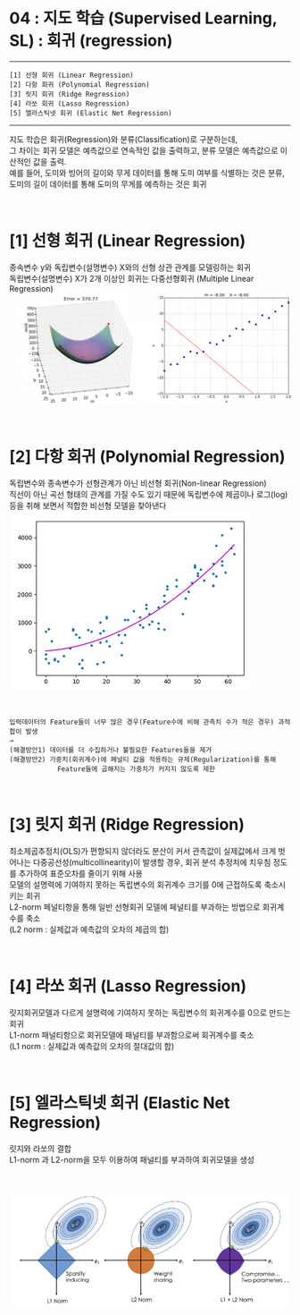 #  04 : 지도 학습 (Supervised Learning, SL) : 회귀 (regression)

---

	[1] 선형 회귀 (Linear Regression)
	[2] 다항 회귀 (Polynomial Regression)
	[3] 릿지 회귀 (Ridge Regression)
	[4] 라쏘 회귀 (Lasso Regression)
	[5] 엘라스틱넷 회귀 (Elastic Net Regression)
	  
---

지도 학습은 회귀(Regression)와 분류(Classification)로 구분하는데,<br>
그 차이는 회귀 모델은 예측값으로 연속적인 값을 출력하고, 분류 모델은 예측값으로 이산적인 값을 출력.<br> 
예를 들어, 도미와 빙어의 길이와 무게 데이터를 통해 도미 여부를 식별하는 것은 분류,<br> 
도미의 길이 데이터를 통해 도미의 무게를 예측하는 것은 회귀

<br>

# [1] 선형 회귀 (Linear Regression)
종속변수 y와 독립변수(설명변수) X와의 선형 상관 관계를 모델링하는 회귀<br>
독립변수(설명변수) X가 2개 이상인 회귀는 다중선형회귀 (Multiple  Linear Regression)<br>
![](./images/LinearRegression.gif)

<br>

# [2] 다항 회귀 (Polynomial Regression)
독립변수와 종속변수가 선형관계가 아닌 비선형 회귀(Non-linear Regression)<br>
직선이 아닌 곡선 형태의 관계를 가질 수도 있기 때문에 독립변수에 제곱이나 로그(log) 등을 취해 보면서 적합한 비선형 모델을 찾아낸다<br>
![](./images/PL.png)

<br>

	입력데이터의 Feature들이 너무 많은 경우(Feature수에 비해 관측치 수가 적은 경우) 과적합이 발생
	→ 
	(해결방안1) 데이터를 더 수집하거나 불필요한 Features들을 제거
	(해결방안2) 가중치(회귀계수)에 페널티 값을 적용하는 규제(Regularization)를 통해 
 	            Feature들에 곱해지는 가중치가 커지지 않도록 제한

<br>

# [3] 릿지 회귀 (Ridge Regression)
최소제곱추정치(OLS)가 편향되지 않더라도 분산이 커서 관측값이 실제값에서 크게 벗어나는 다중공선성(multicollinearity)이 발생할 경우, 회귀 분석 추정치에 치우침 정도를 추가하여 표준오차를 줄이기 위해 사용<br>
모델의 설명력에 기여하지 못하는 독립변수의 회귀계수 크기를 0에 근접하도록 축소시키는 회귀<br>
L2-norm 페널티항을 통해 일반 선형회귀 모델에 페널티를 부과하는 방법으로 회귀계수를 축소<br>
(L2 norm : 실제값과 예측값의 오차의 제곱의 합)

<br>

# [4] 라쏘 회귀 (Lasso Regression)
릿지회귀모델과 다르게 설명력에 기여하지 못하는 독립변수의 회귀계수를 0으로 만드는 회귀<br>
L1-norm 패널티항으로 회귀모델에 패널티를 부과함으로써 회귀계수를 축소<br>
(L1 norm : 실제값과 예측값의 오차의 절대값의 합)

<br>

# [5] 엘라스틱넷 회귀 (Elastic Net Regression)
릿지와 라쏘의 결합<br>
L1-norm 과 L2-norm을 모두 이용하여 패널티를 부과하여 회귀모델을 생성<br>

<br>

![](./images/L1L2.png)



